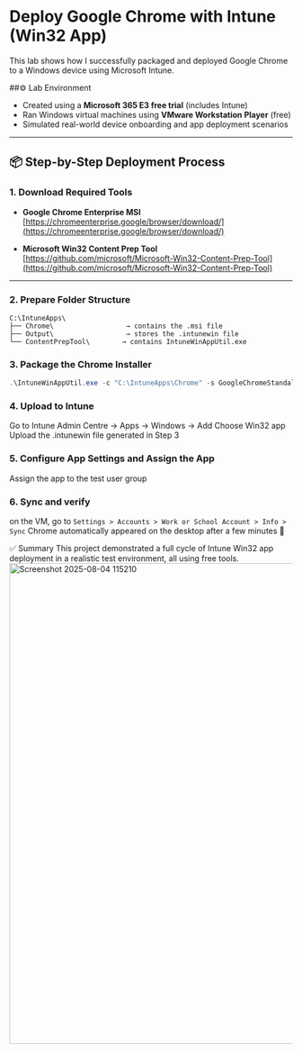 # Deploy Google Chrome with Intune (Win32 App)

This lab shows how I successfully packaged and deployed Google Chrome to a Windows device using Microsoft Intune.

##⚙️ Lab Environment

- Created using a **Microsoft 365 E3 free trial** (includes Intune)
- Ran Windows virtual machines using **VMware Workstation Player** (free)
- Simulated real-world device onboarding and app deployment scenarios

---

## 📦 Step-by-Step Deployment Process

### 1. Download Required Tools

- **Google Chrome Enterprise MSI**  
  [https://chromeenterprise.google/browser/download/](https://chromeenterprise.google/browser/download/)
  
- **Microsoft Win32 Content Prep Tool**  
  [https://github.com/microsoft/Microsoft-Win32-Content-Prep-Tool](https://github.com/microsoft/Microsoft-Win32-Content-Prep-Tool)

---

### 2. Prepare Folder Structure

```text
C:\IntuneApps\
├── Chrome\                  → contains the .msi file
├── Output\                  → stores the .intunewin file
└── ContentPrepTool\        → contains IntuneWinAppUtil.exe
```
### 3. Package the Chrome Installer

```powershell
.\IntuneWinAppUtil.exe -c "C:\IntuneApps\Chrome" -s GoogleChromeStandaloneEnterprise64.msi -o "C:\IntuneApps\Output"
```
### 4. Upload to Intune

Go to Intune Admin Centre → Apps → Windows → Add
Choose Win32 app
Upload the .intunewin file generated in Step 3

### 5. Configure App Settings and Assign the App
Assign the app to the test user group 

### 6. Sync and verify
on the VM, go to 
```Settings > Accounts > Work or School Account > Info > Sync```
Chrome automatically appeared on the desktop after a few minutes 🎉

✅ Summary
This project demonstrated a full cycle of Intune Win32 app deployment in a realistic test environment, all using free tools.
<img width="1225" height="854" alt="Screenshot 2025-08-04 115210" src="https://github.com/user-attachments/assets/6d9e2b08-1005-44be-bb5a-37e288a1847d" />

